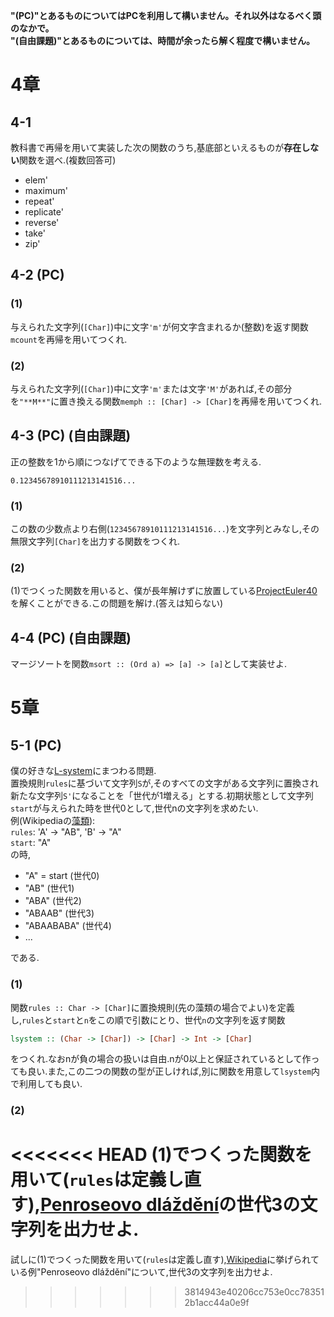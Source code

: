 **"(PC)"とあるものについてはPCを利用して構いません。それ以外はなるべく頭のなかで。**  
**"(自由課題)"とあるものについては、時間が余ったら解く程度で構いません。**

# 4章
## 4-1
教科書で再帰を用いて実装した次の関数のうち,基底部といえるものが**存在しない**関数を選べ.(複数回答可)

* elem'
* maximum'
* repeat'
* replicate'
* reverse'
* take'
* zip'

## 4-2 (PC)
### (1)
与えられた文字列(`[Char]`)中に文字`'m'`が何文字含まれるか(整数)を返す関数`mcount`を再帰を用いてつくれ.
### (2)
与えられた文字列(`[Char]`)中に文字`'m'`または文字`'M'`があれば,その部分を`"**M**"`に置き換える関数`memph :: [Char] -> [Char]`を再帰を用いてつくれ.

## 4-3 (PC) (自由課題)
正の整数を1から順につなげてできる下のような無理数を考える.
```
0.12345678910111213141516...
```
### (1)
この数の少数点より右側(`12345678910111213141516...`)を文字列とみなし,その無限文字列`[Char]`を出力する関数をつくれ.
### (2)
(1)でつくった関数を用いると、僕が長年解けずに放置している[ProjectEuler40](https://projecteuler.net/problem=40)を解くことができる.この問題を解け.(答えは知らない)

## 4-4 (PC) (自由課題)
マージソートを関数`msort :: (Ord a) => [a] -> [a]`として実装せよ.

# 5章
## 5-1 (PC)
僕の好きな[L-system](http://ja.wikipedia.org/wiki/L-system)にまつわる問題.  
置換規則`rules`に基づいて文字列`S`が,そのすべての文字がある文字列に置換され新たな文字列`S'`になることを「世代が1増える」とする.初期状態として文字列`start`が与えられた時を世代0として,世代nの文字列を求めたい.  
例(Wikipediaの[藻類](http://ja.wikipedia.org/wiki/L-system)):  
`rules`: 'A' -> "AB", 'B' -> "A"  
`start`: "A"  
の時,

* "A" = start (世代0)
* "AB" (世代1)
* "ABA" (世代2)
* "ABAAB" (世代3)
* "ABAABABA" (世代4)
* ...

である. 
### (1)
関数`rules :: Char -> [Char]`に置換規則(先の藻類の場合でよい)を定義し,`rules`と`start`と`n`をこの順で引数にとり、世代`n`の文字列を返す関数
```haskell
lsystem :: (Char -> [Char]) -> [Char] -> Int -> [Char]
```
をつくれ.なおnが負の場合の扱いは自由.nが0以上と保証されているとして作っても良い.また,この二つの関数の型が正しければ,別に関数を用意して`lsystem`内で利用しても良い.
### (2)
<<<<<<< HEAD
(1)でつくった関数を用いて(`rules`は定義し直す),[Penroseovo dláždění](http://cs.wikipedia.org/wiki/L-syst%C3%A9m)の世代3の文字列を出力せよ.
=======
試しに(1)でつくった関数を用いて(`rules`は定義し直す),[Wikipedia](http://cs.wikipedia.org/wiki/L-syst%C3%A9m)に挙げられている例"Penroseovo dláždění"について,世代3の文字列を出力せよ.
>>>>>>> 3814943e40206cc753e0cc783512b1acc44a0e9f
